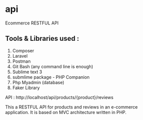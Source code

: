 # api
Ecommerce RESTFUL API

Tools & Libraries used :
-------------------------
1. Composer
2. Laravel 
3. Postman
4. Git Bash (any command line is enough)
5. Sublime text 3
6. submlime package - PHP Companion
7. Php Myadmin (database)
8. Faker Library

API :   http://localhost/api/products/{product}/reviews

 This a RESTFUL API for products and reviews in an e-commerce application. It is based on MVC architecture written in PHP.
